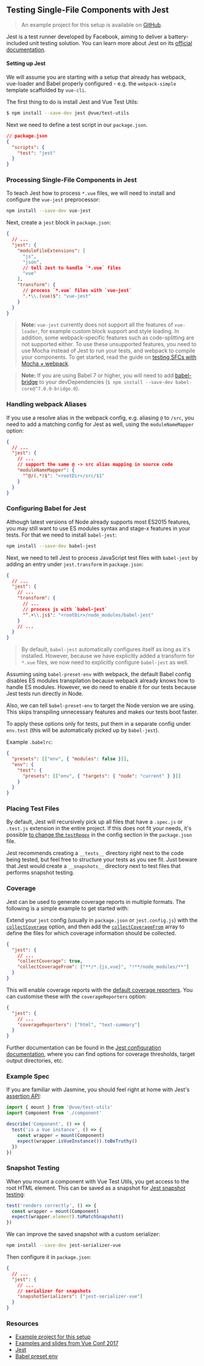 ## Testing Single-File Components with Jest

> An example project for this setup is available on [GitHub](https://github.com/vuejs/vue-test-utils-jest-example).

Jest is a test runner developed by Facebook, aiming to deliver a battery-included unit testing solution. You can learn more about Jest on its [official documentation](https://jestjs.io/).

#### Setting up Jest

We will assume you are starting with a setup that already has webpack, vue-loader and Babel properly configured - e.g. the `webpack-simple` template scaffolded by `vue-cli`.

The first thing to do is install Jest and Vue Test Utils:

```bash
$ npm install --save-dev jest @vue/test-utils
```

Next we need to define a test script in our `package.json`.

```json
// package.json
{
  "scripts": {
    "test": "jest"
  }
}
```

### Processing Single-File Components in Jest

To teach Jest how to process `*.vue` files, we will need to install and configure the `vue-jest` preprocessor:

```bash
npm install --save-dev vue-jest
```

Next, create a `jest` block in `package.json`:

```json
{
  // ...
  "jest": {
    "moduleFileExtensions": [
      "js",
      "json",
      // tell Jest to handle `*.vue` files
      "vue"
    ],
    "transform": {
      // process `*.vue` files with `vue-jest`
      ".*\\.(vue)$": "vue-jest"
    }
  }
}
```

> **Note:** `vue-jest` currently does not support all the features of `vue-loader`, for example custom block support and style loading. In addition, some webpack-specific features such as code-splitting are not supported either. To use these unsupported features, you need to use Mocha instead of Jest to run your tests, and webpack to compile your components. To get started, read the guide on [testing SFCs with Mocha + webpack](./testing-single-file-components-with-mocha-webpack.md).

> **Note:** If you are using Babel 7 or higher, you will need to add [babel-bridge](https://github.com/babel/babel-bridge) to your devDependencies (`$ npm install --save-dev babel-core@^7.0.0-bridge.0`).

### Handling webpack Aliases

If you use a resolve alias in the webpack config, e.g. aliasing `@` to `/src`, you need to add a matching config for Jest as well, using the `moduleNameMapper` option:

```json
{
  // ...
  "jest": {
    // ...
    // support the same @ -> src alias mapping in source code
    "moduleNameMapper": {
      "^@/(.*)$": "<rootDir>/src/$1"
    }
  }
}
```

### Configuring Babel for Jest

<!-- todo ES modules has been supported in latest versions of Node -->

Although latest versions of Node already supports most ES2015 features, you may still want to use ES modules syntax and stage-x features in your tests. For that we need to install `babel-jest`:

```bash
npm install --save-dev babel-jest
```

Next, we need to tell Jest to process JavaScript test files with `babel-jest` by adding an entry under `jest.transform` in `package.json`:

```json
{
  // ...
  "jest": {
    // ...
    "transform": {
      // ...
      // process js with `babel-jest`
      "^.+\\.js$": "<rootDir>/node_modules/babel-jest"
    }
    // ...
  }
}
```

> By default, `babel-jest` automatically configures itself as long as it's installed. However, because we have explicitly added a transform for `*.vue` files, we now need to explicitly configure `babel-jest` as well.

Assuming using `babel-preset-env` with webpack, the default Babel config disables ES modules transpilation because webpack already knows how to handle ES modules. However, we do need to enable it for our tests because Jest tests run directly in Node.

Also, we can tell `babel-preset-env` to target the Node version we are using. This skips transpiling unnecessary features and makes our tests boot faster.

To apply these options only for tests, put them in a separate config under `env.test` (this will be automatically picked up by `babel-jest`).

Example `.babelrc`:

```json
{
  "presets": [["env", { "modules": false }]],
  "env": {
    "test": {
      "presets": [["env", { "targets": { "node": "current" } }]]
    }
  }
}
```

### Placing Test Files

By default, Jest will recursively pick up all files that have a `.spec.js` or `.test.js` extension in the entire project. If this does not fit your needs, it's possible [to change the `testRegex`](https://jestjs.io/docs/en/configuration#testregex-string-array-string) in the config section in the `package.json` file.

Jest recommends creating a `__tests__` directory right next to the code being tested, but feel free to structure your tests as you see fit. Just beware that Jest would create a `__snapshots__` directory next to test files that performs snapshot testing.

### Coverage

Jest can be used to generate coverage reports in multiple formats. The following is a simple example to get started with:

Extend your `jest` config (usually in `package.json` or `jest.config.js`) with the [`collectCoverage`](https://jestjs.io/docs/en/configuration#collectcoverage-boolean) option, and then add the [`collectCoverageFrom`](https://jestjs.io/docs/en/configuration#collectcoveragefrom-array) array to define the files for which coverage information should be collected.

```json
{
  "jest": {
    // ...
    "collectCoverage": true,
    "collectCoverageFrom": ["**/*.{js,vue}", "!**/node_modules/**"]
  }
}
```

This will enable coverage reports with the [default coverage reporters](https://jestjs.io/docs/en/configuration#coveragereporters-array-string). You can customise these with the `coverageReporters` option:

```json
{
  "jest": {
    // ...
    "coverageReporters": ["html", "text-summary"]
  }
}
```

Further documentation can be found in the [Jest configuration documentation](https://jestjs.io/docs/en/configuration#collectcoverage-boolean), where you can find options for coverage thresholds, target output directories, etc.

### Example Spec

If you are familiar with Jasmine, you should feel right at home with Jest's [assertion API](https://jestjs.io/docs/en/expect#content):

```js
import { mount } from '@vue/test-utils'
import Component from './component'

describe('Component', () => {
  test('is a Vue instance', () => {
    const wrapper = mount(Component)
    expect(wrapper.isVueInstance()).toBeTruthy()
  })
})
```

### Snapshot Testing

When you mount a component with Vue Test Utils, you get access to the root HTML element. This can be saved as a snapshot for [Jest snapshot testing](https://jestjs.io/docs/en/snapshot-testing):

```js
test('renders correctly', () => {
  const wrapper = mount(Component)
  expect(wrapper.element).toMatchSnapshot()
})
```

We can improve the saved snapshot with a custom serializer:

```bash
npm install --save-dev jest-serializer-vue
```

Then configure it in `package.json`:

```json
{
  // ...
  "jest": {
    // ...
    // serializer for snapshots
    "snapshotSerializers": ["jest-serializer-vue"]
  }
}
```

### Resources

- [Example project for this setup](https://github.com/vuejs/vue-test-utils-jest-example)
- [Examples and slides from Vue Conf 2017](https://github.com/codebryo/vue-testing-with-jest-conf17)
- [Jest](https://jestjs.io/)
- [Babel preset env](https://github.com/babel/babel-preset-env)
